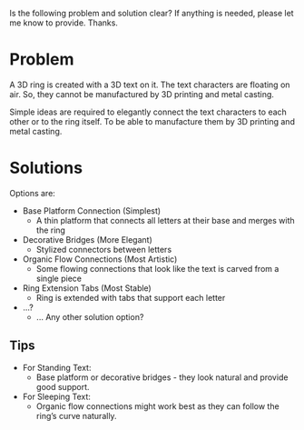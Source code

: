 Is the following problem and solution clear?  If anything is needed, please let me know to provide. Thanks.

# Problem

A 3D ring is created with a 3D text on it. The text characters are floating on air. So, they cannot be manufactured by 3D printing and metal casting. 

Simple ideas are required to elegantly connect the text characters to each other or to the ring itself. To be able to manufacture them by 3D printing and metal casting.

# Solutions

Options are:

* Base Platform Connection (Simplest)
   * A thin platform that connects all letters at their base and merges with the ring
* Decorative Bridges (More Elegant)
   * Stylized connectors between letters
* Organic Flow Connections (Most Artistic)
   * Some flowing connections that look like the text is carved from a single piece
* Ring Extension Tabs (Most Stable)
   * Ring is extended with tabs that support each letter
* ...?
   * ... Any other solution option?

## Tips

* For Standing Text:
   * Base platform or decorative bridges - they look natural and provide good support.
* For Sleeping Text:
   * Organic flow connections might work best as they can follow the ring’s curve naturally.
